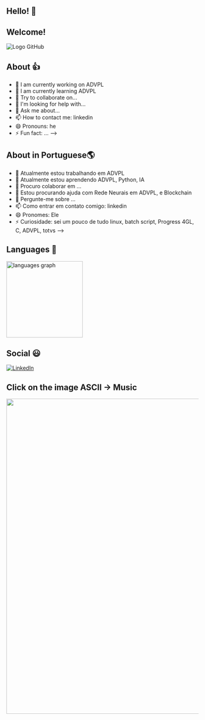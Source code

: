 ## Hello! 👋
## Welcome!
![Logo GitHub](https://github.githubassets.com/images/modules/logos_page/Octocat.png)


## About 👍
- 🔭 I am currently working on ADVPL
- 🌱 I am currently learning ADVPL
- 👯 Try to collaborate on...
- 🤔 I'm looking for help with...
- 💬 Ask me about...
- 📫 How to contact me: linkedin
- 😄 Pronouns: he
- ⚡ Fun fact: ...
-->

## About in Portuguese🌎
- 🔭 Atualmente estou trabalhando em ADVPL
- 🌱 Atualmente estou aprendendo ADVPL, Python, IA
- 👯 Procuro colaborar em ...
- 🤔 Estou procurando ajuda com Rede Neurais em ADVPL, e Blockchain
- 💬 Pergunte-me sobre ...
- 📫 Como entrar em contato comigo: linkedin
- 😄 Pronomes: Ele
- ⚡ Curiosidade: sei um pouco de tudo linux, batch script, Progress 4GL, C, ADVPL, totvs
-->

## Languages 💎
<!-- Stats -->
<div align="left">
  <img src="https://github-readme-stats.vercel.app/api/top-langs?username=edummoreno&locale=en&hide_title=false&layout=compact&card_width=320&langs_count=5&theme=dracula&hide_border=false" height="200" alt="languages graph"  />
</div>

## Social 😃
<!-- Links -->
[![LinkedIn](https://img.shields.io/badge/LinkedIn-0077B5?style=for-the-badge&logo=linkedin&logoColor=white)](https://www.linkedin.com/in/edummoreno/)

<!--## Skills 🔥
<!-- Skills: Programming Languages -->
  <!--div style="flex-basis: 48%;">
    <!--h3>Programming Languages</h3>
    <img align="center" alt="C" height="30" width="40" src="https://cdn.jsdelivr.net/gh/devicons/devicon/icons/c/c-original.svg"-->
  <!--/div-->


## Click on the image ASCII -> Music
<!-- Gandalf Sax -->
<div>
  <a href="https://www.youtube.com/watch?v=G1IbRujko-A">
    <img src="https://github.com/edummoreno/edummoreno/assets/45723629/f68b6bd5-9dce-4672-875a-08e62291d099" width="825px">
  </a>
</div>
